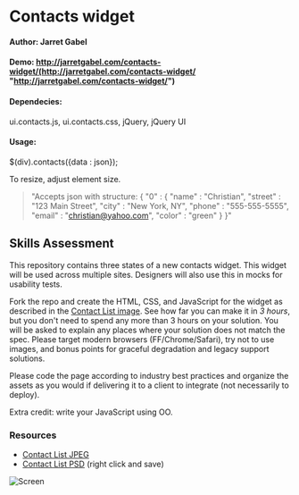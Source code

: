 # Contacts widget

#### Author: Jarret Gabel

#### Demo: http://jarretgabel.com/contacts-widget/(http://jarretgabel.com/contacts-widget/ "http://jarretgabel.com/contacts-widget/")

#### Dependecies:
ui.contacts.js, 
ui.contacts.css,
jQuery, jQuery UI

#### Usage:
$(div).contacts({data : json});

To resize, adjust element size.

> "Accepts json with structure:
 {
		"0" : {
			"name"  	: "Christian",
			"street"	: "123 Main Street",
			"city"  	: "New York, NY",
			"phone" 	: "555-555-5555",
			"email" 	: "christian@yahoo.com",
			"color"		: "green"
		}
}"

## Skills Assessment

This repository contains three states of a new contacts widget. This widget will be used across multiple sites. Designers will also use this in mocks for usability tests.

Fork the repo and create the HTML, CSS, and JavaScript for the widget as described in the [Contact List image](https://github.com/ff0000/skills-assessment/blob/master/contactListUpdated.jpg).  See how far you can make it in *3 hours*, but you don't need to spend any more than 3 hours on your solution. You will be asked to explain any places where your solution does not match the spec.  Please target modern browsers (FF/Chrome/Safari), try not to use images, and bonus points for graceful degradation and legacy support solutions.

Please code the page according to industry best practices and organize the assets as you would if delivering it to a client to integrate (not necessarily to deploy).

Extra credit: write your JavaScript using OO.

### Resources

* [Contact List JPEG](https://github.com/ff0000/skills-assessment/blob/master/contactListUpdated.jpg)
* [Contact List PSD](https://github.com/ff0000/skills-assessment/blob/master/contactListUpdated.psd?raw=true) (right click and save)

![Screen](https://github.com/ff0000/skills-assessment/raw/master/contactListUpdated.jpg)